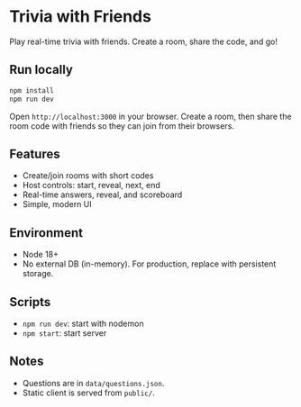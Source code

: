 Trivia with Friends
===================

Play real-time trivia with friends. Create a room, share the code, and go!

Run locally
-----------

```bash
npm install
npm run dev
```

Open `http://localhost:3000` in your browser. Create a room, then share the room code with friends so they can join from their browsers.

Features
--------

- Create/join rooms with short codes
- Host controls: start, reveal, next, end
- Real-time answers, reveal, and scoreboard
- Simple, modern UI

Environment
-----------

- Node 18+
- No external DB (in-memory). For production, replace with persistent storage.

Scripts
-------

- `npm run dev`: start with nodemon
- `npm start`: start server

Notes
-----

- Questions are in `data/questions.json`.
- Static client is served from `public/`.

